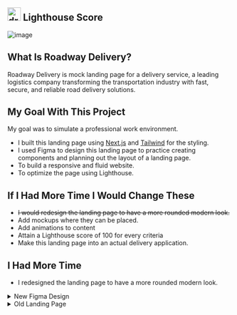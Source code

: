 ## <img src="https://github.com/user-attachments/assets/9659b3f8-1507-4860-b6b8-39f7b5a4d4f8" alt="drawing" width="30"/> Lighthouse Score

![image](https://github.com/user-attachments/assets/5636fa64-0d86-4cb6-89c0-615a72468a1a)

## What Is Roadway Delivery?

Roadway Delivery is mock landing page for a delivery service, a leading logistics company transforming the transportation industry with fast, secure, and reliable road delivery solutions.

## My Goal With This Project

My goal was to simulate a professional work environment.

- I built this landing page using [Next.js](https://nextjs.org/docs) and [Tailwind](https://tailwindcss.com/docs/installation) for the styling.
- I used Figma to design this landing page to practice creating components and planning out the layout of a landing page.
- To build a responsive and fluid website.
- To optimize the page using Lighthouse.

## If I Had More Time I Would Change These

- <strike>I would redesign the landing page to have a more rounded modern look.</strike>
- Add mockups where they can be placed.
- Add animations to content
- Attain a Lighthouse score of 100 for every criteria
- Make this landing page into an actual delivery application.

## I Had More Time

- I redesigned the landing page to have a more rounded modern look.

<details><summary>New Figma Design</summary><br/>
  
  ![RWD](https://github.com/user-attachments/assets/3f9e6ff7-b46c-4208-86a2-1b949e1560ea)

</details>
<details><summary>Old Landing Page</summary><br/>
  
  ![352994835-e57a7bbd-5a0b-4a58-9e65-999657cff35b (1)](https://github.com/user-attachments/assets/c62117bd-1af3-4df4-9ae2-259d30104e01)
  
</details>

<!--
## Pages

### Home Page

![image](https://github.com/user-attachments/assets/e57a7bbd-5a0b-4a58-9e65-999657cff35b)
![image](https://github.com/user-attachments/assets/6ae8a5c9-5119-4b5b-ae13-bd096a39c529)


### About Page

![image](https://github.com/user-attachments/assets/08d2caec-7c9a-4ebe-b661-e3927f597911)
![image](https://github.com/user-attachments/assets/9563ca3e-527c-4ddf-8f7a-de895dc36435)


### Testimonials Page

![image](https://github.com/user-attachments/assets/f4429fa3-b79a-48f1-b8d1-8d4d5e6f13ea)
![image](https://github.com/user-attachments/assets/0796817b-2c7b-43e3-9d87-6598c9c5da47)


### Pricing Page

![image](https://github.com/user-attachments/assets/64f94f05-b41c-4a28-8592-5a958d5fbc99)
![image](https://github.com/user-attachments/assets/ed7add38-4917-4ef5-bc1f-178e2ba2a701)


### Contact Page

![image](https://github.com/user-attachments/assets/0e48fbb6-721f-47d8-bee8-f47890a0aa09)
![image](https://github.com/user-attachments/assets/f0506cca-70ff-42f0-b0d0-ba10b9748dd4)

-->
